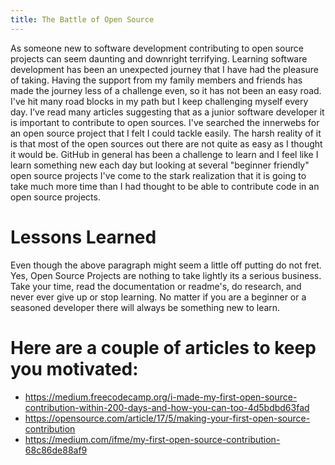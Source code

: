 ```yaml
---
title: The Battle of Open Source
---
```


As someone new to software development contributing to open source projects can seem daunting and downright terrifying. 
Learning software development has been an unexpected journey that I have had the pleasure of taking. Having the support from
my family members and friends has made the journey less of a challenge even, so it has not been an easy road. I've hit many road blocks
in my path but I keep challenging myself every day. I’ve read many articles suggesting that as a junior software developer 
it is important to contribute to open sources. I've searched the innerwebs for an open source project that I felt I could tackle easily.
The harsh reality of it is that most of the open sources out there are not quite as easy as I thought it would be. GitHub in general has 
been a challenge to learn and I feel like I learn something new each day but looking at several "beginner friendly" open source projects 
I've come to the stark realization that it is going to take much more time than I had thought to be able to contribute code in an open source projects. 

# Lessons Learned

Even though the above paragraph might seem a little off putting do not fret. Yes, Open Source Projects are nothing to take lightly its 
a serious business. Take your time, read the documentation or readme's, do research, and never ever give up or stop learning. No matter
if you are a beginner or a seasoned developer there will always be something new to learn.

# Here are a couple of articles to keep you motivated:
* https://medium.freecodecamp.org/i-made-my-first-open-source-contribution-within-200-days-and-how-you-can-too-4d5bdbd63fad
* https://opensource.com/article/17/5/making-your-first-open-source-contribution
* https://medium.com/ifme/my-first-open-source-contribution-68c86de88af9


